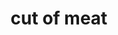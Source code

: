 ---
layout: smileys&emotion
title: cut of meat
emoji: cut_of_meat
permalink: 🥩.html
image: assets/img/3moji/cut_of_meat.png
---